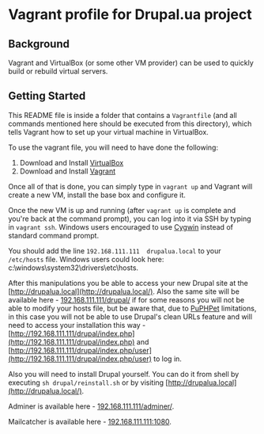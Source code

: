 # Vagrant profile for Drupal.ua project

## Background

Vagrant and VirtualBox (or some other VM provider) can be used to quickly build or rebuild virtual servers.

## Getting Started

This README file is inside a folder that contains a `Vagrantfile` (and all commands mentioned here should be executed
from this directory), which tells Vagrant how to set up your virtual machine in VirtualBox.

To use the vagrant file, you will need to have done the following:

  1. Download and Install [VirtualBox](https://www.virtualbox.org/wiki/Downloads)
  2. Download and Install [Vagrant](http://downloads.vagrantup.com/)

Once all of that is done, you can simply type in `vagrant up` and Vagrant will create a new VM, install the base box
and configure it.

Once the new VM is up and running (after `vagrant up` is complete and you're back at the command prompt), you can log
into it via SSH by typing in `vagrant ssh`. Windows users encouraged to use [Cygwin](http://www.cygwin.com/) instead of
standard command prompt.

You should add the line `192.168.111.111  drupalua.local` to your `/etc/hosts` file.
Windows users could look here: c:\windows\system32\drivers\etc\hosts.

After this manipulations you be able to access your new Drupal site at the [http://drupalua.local](http://drupalua.local/).
Also the same site will be available here - [192.168.111.111/drupal/](192.168.111.111/drupal/) if for some reasons you
will not be able to modify your hosts file, but be aware that, due to [PuPHPet](https://puphpet.com/) limitations, in
this case you will not be able to use Drupal's clean URLs feature and will need to access your installation this way -
[http://192.168.111.111/drupal/index.php](http://192.168.111.111/drupal/index.php)
and [http://192.168.111.111/drupal/index.php/user](http://192.168.111.111/drupal/index.php/user) to log in.

Also you will need to install Drupal yourself. You can do it from shell by executing `sh drupal/reinstall.sh` or by
visiting [http://drupalua.local](http://drupalua.local/).

Adminer is available here - [192.168.111.111/adminer/](192.168.111.111/adminer/).

Mailcatcher is available here - [192.168.111.111:1080](192.168.111.111:1080).
